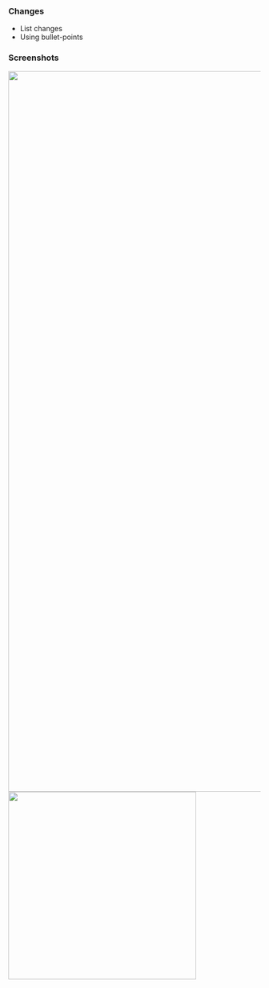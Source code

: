### Changes

- List changes
- Using bullet-points

### Screenshots

<img src="desktop-image-src" width="1440">
<img src="desktop-image-src" width="375">

